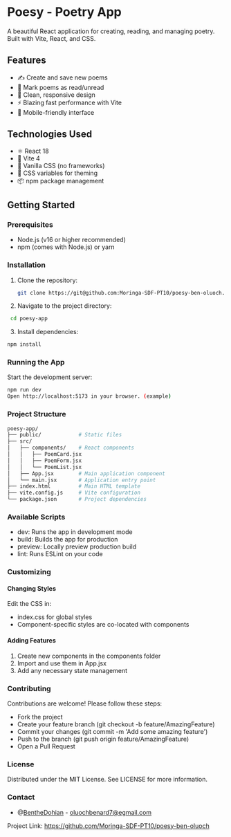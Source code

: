 # Poesy -  Poetry App


A beautiful React application for creating, reading, and managing poetry. Built with Vite, React, and CSS.

## Features

- ✍️ Create and save new poems
- 📖 Mark poems as read/unread
- 🎨 Clean, responsive design
- ⚡ Blazing fast performance with Vite
- 📱 Mobile-friendly interface

## Technologies Used

- ⚛️ React 18
- 🚀 Vite 4
- 💅 Vanilla CSS (no frameworks)
- 🎨 CSS variables for theming
- 📦 npm package management

## Getting Started

### Prerequisites

- Node.js (v16 or higher recommended)
- npm (comes with Node.js) or yarn

### Installation

1. Clone the repository:
   ```bash
   git clone https://git@github.com:Moringa-SDF-PT10/poesy-ben-oluoch.git
   ```
2. Navigate to the project directory:
```bash
 cd poesy-app
 ```
 3. Install dependencies:
```bash
npm install
```
### Running the App

Start the development server:

```bash
npm run dev
Open http://localhost:5173 in your browser. (example)
```
### Project Structure
```bash
poesy-app/
├── public/            # Static files
├── src/
│   ├── components/    # React components
│   │   ├── PoemCard.jsx
│   │   ├── PoemForm.jsx
│   │   └── PoemList.jsx
│   ├── App.jsx        # Main application component
│   └── main.jsx       # Application entry point
├── index.html         # Main HTML template
├── vite.config.js     # Vite configuration
└── package.json       # Project dependencies
```

### Available Scripts

-   dev: Runs the app in development mode
-   build: Builds the app for production
-   preview: Locally preview production build
-   lint: Runs ESLint on your code

### Customizing

#### Changing Styles

Edit the CSS in:

-   index.css for global styles
-   Component-specific styles are co-located with components

#### Adding Features

1.  Create new components in the components folder
2.  Import and use them in App.jsx
3.  Add any necessary state management

### Contributing

Contributions are welcome! Please follow these steps:

-   Fork the project
-   Create your feature branch (git checkout -b feature/AmazingFeature)
-   Commit your changes (git commit -m 'Add some amazing feature')
-   Push to the branch (git push origin feature/AmazingFeature)
-   Open a Pull Request

### License

Distributed under the MIT License. See LICENSE for more information.

### Contact

 - @[BentheDohian](https://x.com/BentheDohian) - oluochbenard7@egmail.com

Project Link: https://github.com/Moringa-SDF-PT10/poesy-ben-oluoch

